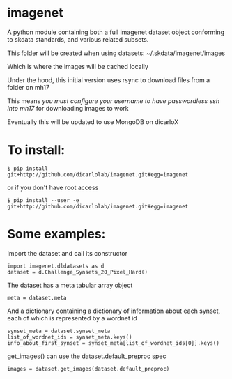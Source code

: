 imagenet
========

A python module containing both a full
imagenet dataset object conforming to skdata standards, and various related subsets.

This folder will be created when using datasets:
~/.skdata/imagenet/images

Which is where the images will be cached locally

Under the hood, this initial version uses rsync to download files from a folder on mh17

This means _you must configure your username to have passwordless ssh into mh17_ for downloading images to work

Eventually this will be updated to use MongoDB on dicarloX



To install:
===============

```
$ pip install git+http://github.com/dicarlolab/imagenet.git#egg=imagenet
```

or if you don't have root access

```
$ pip install --user -e git+http://github.com/dicarlolab/imagenet.git#egg=imagenet
```

Some examples:
=====================

Import the dataset and call its constructor


```
import imagenet.dldatasets as d
dataset = d.Challenge_Synsets_20_Pixel_Hard()
```


The dataset has a meta tabular array object

```
meta = dataset.meta
```

And a dictionary containing a dictionary of information about each synset, each of which is represented by a wordnet id

```
synset_meta = dataset.synset_meta
list_of_wordnet_ids = synset_meta.keys()
info_about_first_synset = synset_meta[list_of_wordnet_ids[0]].keys()
```

get_images() can use the dataset.default_preproc spec

```
images = dataset.get_images(dataset.default_preproc)
```



